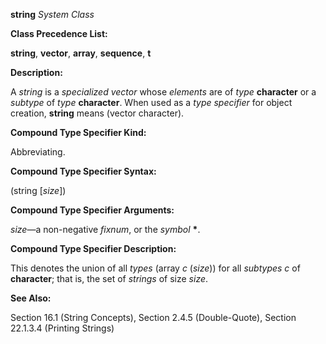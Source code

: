 **string** *System Class* 



**Class Precedence List:** 



**string**, **vector**, **array**, **sequence**, **t** 



**Description:** 



A *string* is a *specialized vector* whose *elements* are of *type* **character** or a *subtype* of *type* **character**. When used as a *type specifier* for object creation, **string** means (vector character). 



**Compound Type Specifier Kind:** 



Abbreviating. 



**Compound Type Specifier Syntax:** 



(string [*size*]) 



**Compound Type Specifier Arguments:** 



*size*—a non-negative *fixnum*, or the *symbol* **\***. 



**Compound Type Specifier Description:** 



This denotes the union of all *types* (array *c* (*size*)) for all *subtypes c* of **character**; that is, the set of *strings* of size *size*. 



**See Also:** 



Section 16.1 (String Concepts), Section 2.4.5 (Double-Quote), Section 22.1.3.4 (Printing Strings) 